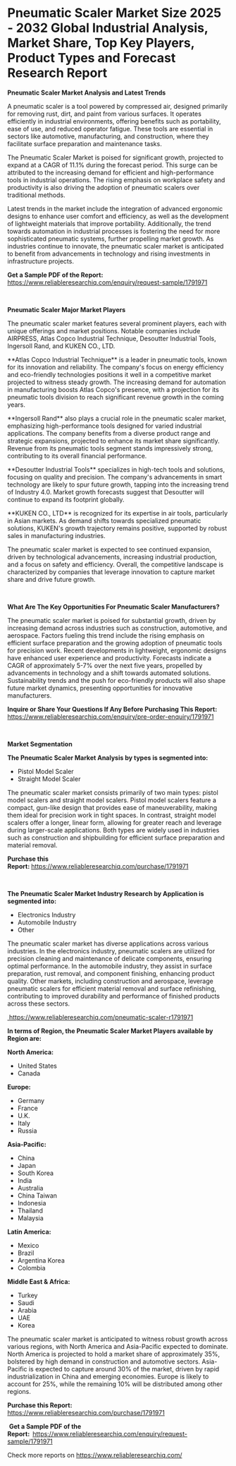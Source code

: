 <p><h1>Pneumatic Scaler Market Size 2025 - 2032 Global Industrial Analysis, Market Share, Top Key Players, Product Types and Forecast Research Report</h1></p><p><strong>Pneumatic Scaler Market Analysis and Latest Trends</strong></p>
<p><p>A pneumatic scaler is a tool powered by compressed air, designed primarily for removing rust, dirt, and paint from various surfaces. It operates efficiently in industrial environments, offering benefits such as portability, ease of use, and reduced operator fatigue. These tools are essential in sectors like automotive, manufacturing, and construction, where they facilitate surface preparation and maintenance tasks.</p><p>The Pneumatic Scaler Market is poised for significant growth, projected to expand at a CAGR of 11.1% during the forecast period. This surge can be attributed to the increasing demand for efficient and high-performance tools in industrial operations. The rising emphasis on workplace safety and productivity is also driving the adoption of pneumatic scalers over traditional methods. </p><p>Latest trends in the market include the integration of advanced ergonomic designs to enhance user comfort and efficiency, as well as the development of lightweight materials that improve portability. Additionally, the trend towards automation in industrial processes is fostering the need for more sophisticated pneumatic systems, further propelling market growth. As industries continue to innovate, the pneumatic scaler market is anticipated to benefit from advancements in technology and rising investments in infrastructure projects.</p></p>
<p><strong>Get a Sample PDF of the Report:&nbsp;</strong> <a href="https://www.reliableresearchiq.com/enquiry/request-sample/1791971?utm_campaign=2324&utm_medium=2&utm_source=Github&utm_content=ia&utm_term=10042025&utm_id=pneumatic-scaler">https://www.reliableresearchiq.com/enquiry/request-sample/1791971</a></p>
<p>&nbsp;</p>
<p><strong>Pneumatic Scaler Major Market Players</strong></p>
<p><p>The pneumatic scaler market features several prominent players, each with unique offerings and market positions. Notable companies include AIRPRESS, Atlas Copco Industrial Technique, Desoutter Industrial Tools, Ingersoll Rand, and KUKEN CO., LTD. </p><p>**Atlas Copco Industrial Technique** is a leader in pneumatic tools, known for its innovation and reliability. The company's focus on energy efficiency and eco-friendly technologies positions it well in a competitive market projected to witness steady growth. The increasing demand for automation in manufacturing boosts Atlas Copco's presence, with a projection for its pneumatic tools division to reach significant revenue growth in the coming years.</p><p>**Ingersoll Rand** also plays a crucial role in the pneumatic scaler market, emphasizing high-performance tools designed for varied industrial applications. The company benefits from a diverse product range and strategic expansions, projected to enhance its market share significantly. Revenue from its pneumatic tools segment stands impressively strong, contributing to its overall financial performance.</p><p>**Desoutter Industrial Tools** specializes in high-tech tools and solutions, focusing on quality and precision. The company's advancements in smart technology are likely to spur future growth, tapping into the increasing trend of Industry 4.0. Market growth forecasts suggest that Desoutter will continue to expand its footprint globally.</p><p>**KUKEN CO., LTD** is recognized for its expertise in air tools, particularly in Asian markets. As demand shifts towards specialized pneumatic solutions, KUKEN's growth trajectory remains positive, supported by robust sales in manufacturing industries.</p><p>The pneumatic scaler market is expected to see continued expansion, driven by technological advancements, increasing industrial production, and a focus on safety and efficiency. Overall, the competitive landscape is characterized by companies that leverage innovation to capture market share and drive future growth.</p></p>
<p>&nbsp;</p>
<p><strong>What Are The Key Opportunities For Pneumatic Scaler Manufacturers?</strong></p>
<p><p>The pneumatic scaler market is poised for substantial growth, driven by increasing demand across industries such as construction, automotive, and aerospace. Factors fueling this trend include the rising emphasis on efficient surface preparation and the growing adoption of pneumatic tools for precision work. Recent developments in lightweight, ergonomic designs have enhanced user experience and productivity. Forecasts indicate a CAGR of approximately 5-7% over the next five years, propelled by advancements in technology and a shift towards automated solutions. Sustainability trends and the push for eco-friendly products will also shape future market dynamics, presenting opportunities for innovative manufacturers.</p></p>
<p><strong>Inquire or Share Your Questions If Any Before Purchasing This Report:</strong> <a href="https://www.reliableresearchiq.com/enquiry/pre-order-enquiry/1791971?utm_campaign=2324&utm_medium=2&utm_source=Github&utm_content=ia&utm_term=10042025&utm_id=pneumatic-scaler">https://www.reliableresearchiq.com/enquiry/pre-order-enquiry/1791971</a></p>
<p>&nbsp;</p>
<p><strong>Market Segmentation</strong></p>
<p><strong>The Pneumatic Scaler Market Analysis by types is segmented into:</strong></p>
<p><ul><li>Pistol Model Scaler</li><li>Straight Model Scaler</li></ul></p>
<p><p>The pneumatic scaler market consists primarily of two main types: pistol model scalers and straight model scalers. Pistol model scalers feature a compact, gun-like design that provides ease of maneuverability, making them ideal for precision work in tight spaces. In contrast, straight model scalers offer a longer, linear form, allowing for greater reach and leverage during larger-scale applications. Both types are widely used in industries such as construction and shipbuilding for efficient surface preparation and material removal.</p></p>
<p><strong>Purchase this Report:&nbsp;</strong><a href="https://www.reliableresearchiq.com/purchase/1791971?utm_campaign=2324&utm_medium=2&utm_source=Github&utm_content=ia&utm_term=10042025&utm_id=pneumatic-scaler">https://www.reliableresearchiq.com/purchase/1791971</a></p>
<p>&nbsp;</p>
<p><strong>The Pneumatic Scaler Market Industry Research by Application is segmented into:</strong></p>
<p><ul><li>Electronics Industry</li><li>Automobile Industry</li><li>Other</li></ul></p>
<p><p>The pneumatic scaler market has diverse applications across various industries. In the electronics industry, pneumatic scalers are utilized for precision cleaning and maintenance of delicate components, ensuring optimal performance. In the automobile industry, they assist in surface preparation, rust removal, and component finishing, enhancing product quality. Other markets, including construction and aerospace, leverage pneumatic scalers for efficient material removal and surface refinishing, contributing to improved durability and performance of finished products across these sectors.</p></p>
<p><a href="https://www.reliableresearchiq.com/pneumatic-scaler-r1791971?utm_campaign=2324&utm_medium=2&utm_source=Github&utm_content=ia&utm_term=10042025&utm_id=pneumatic-scaler">&nbsp;https://www.reliableresearchiq.com/pneumatic-scaler-r1791971</a></p>
<p><strong>In terms of Region, the Pneumatic Scaler Market Players available by Region are:</strong></p>
<p>
    <p> <strong> North America: </strong>
        <ul>
            <li>United States</li>
            <li>Canada</li>
        </ul>
        </p> 
    <p> <strong> Europe: </strong>
        <ul>
            <li>Germany</li>
            <li>France</li>
            <li>U.K.</li>
            <li>Italy</li>
            <li>Russia</li>
        </ul>
        </p> 
    <p> <strong> Asia-Pacific: </strong>
        <ul>
            <li>China</li>
            <li>Japan</li>
            <li>South Korea</li>
            <li>India</li>
            <li>Australia</li>
            <li>China Taiwan</li>
            <li>Indonesia</li>
            <li>Thailand</li>
            <li>Malaysia</li>
        </ul>
        </p> 
    <p> <strong> Latin America: </strong>
        <ul>
            <li>Mexico</li>
            <li>Brazil</li>
            <li>Argentina Korea</li>
            <li>Colombia</li>
        </ul>
        </p> 
    <p> <strong> Middle East & Africa: </strong>
        <ul>
            <li>Turkey</li>
            <li>Saudi</li>
            <li>Arabia</li>
            <li>UAE</li>
            <li>Korea</li>
        </ul>
    </p>
    </p>
<p><p>The pneumatic scaler market is anticipated to witness robust growth across various regions, with North America and Asia-Pacific expected to dominate. North America is projected to hold a market share of approximately 35%, bolstered by high demand in construction and automotive sectors. Asia-Pacific is expected to capture around 30% of the market, driven by rapid industrialization in China and emerging economies. Europe is likely to account for 25%, while the remaining 10% will be distributed among other regions.</p></p>
<p><strong>Purchase this Report: </strong><a href="https://www.reliableresearchiq.com/purchase/1791971?utm_campaign=2324&utm_medium=2&utm_source=Github&utm_content=ia&utm_term=10042025&utm_id=pneumatic-scaler">https://www.reliableresearchiq.com/purchase/1791971</a></p>
<p>&nbsp;<strong>Get a Sample PDF of the Report:&nbsp;&nbsp;</strong><a href="https://www.reliableresearchiq.com/enquiry/request-sample/1791971?utm_campaign=2324&utm_medium=2&utm_source=Github&utm_content=ia&utm_term=10042025&utm_id=pneumatic-scaler">https://www.reliableresearchiq.com/enquiry/request-sample/1791971</a></p>
<p><strong></strong></p>
<p>Check more reports on <a href="https://www.reliableresearchiq.com/?utm_campaign=2324&utm_medium=2&utm_source=Github&utm_content=ia&utm_term=10042025&utm_id=pneumatic-scaler">https://www.reliableresearchiq.com/</a></p>